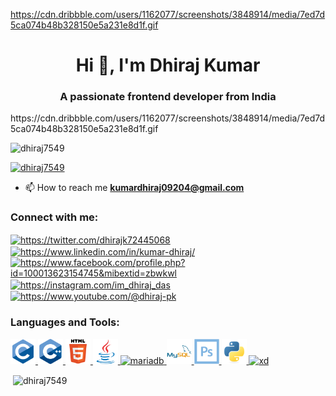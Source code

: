  https://cdn.dribbble.com/users/1162077/screenshots/3848914/media/7ed7d5ca074b48b328150e5a231e8d1f.gif
<h1 align="center">Hi 👋, I'm Dhiraj Kumar</h1>
<h3 align="center">A passionate frontend developer from India</h3>
https://cdn.dribbble.com/users/1162077/screenshots/3848914/media/7ed7d5ca074b48b328150e5a231e8d1f.gif
<p align="left"> <img src="https://komarev.com/ghpvc/?username=dhiraj7549&label=Profile%20views&color=0e75b6&style=flat" alt="dhiraj7549" /> </p>

<p align="left"> <a href="https://github.com/ryo-ma/github-profile-trophy"><img src="https://github-profile-trophy.vercel.app/?username=dhiraj7549" alt="dhiraj7549" /></a> </p>

- 📫 How to reach me **kumardhiraj09204@gmail.com**

<h3 align="left">Connect with me:</h3>
<p align="left">
<a href="https://twitter.com/https://twitter.com/dhirajk72445068" target="blank"><img align="center" src="https://raw.githubusercontent.com/rahuldkjain/github-profile-readme-generator/master/src/images/icons/Social/twitter.svg" alt="https://twitter.com/dhirajk72445068" height="30" width="40" /></a>
<a href="https://linkedin.com/in/https://www.linkedin.com/in/kumar-dhiraj/" target="blank"><img align="center" src="https://raw.githubusercontent.com/rahuldkjain/github-profile-readme-generator/master/src/images/icons/Social/linked-in-alt.svg" alt="https://www.linkedin.com/in/kumar-dhiraj/" height="30" width="40" /></a>
<a href="https://fb.com/https://www.facebook.com/profile.php?id=100013623154745&mibextid=zbwkwl" target="blank"><img align="center" src="https://raw.githubusercontent.com/rahuldkjain/github-profile-readme-generator/master/src/images/icons/Social/facebook.svg" alt="https://www.facebook.com/profile.php?id=100013623154745&mibextid=zbwkwl" height="30" width="40" /></a>
<a href="https://instagram.com/https://instagram.com/im_dhiraj_das" target="blank"><img align="center" src="https://raw.githubusercontent.com/rahuldkjain/github-profile-readme-generator/master/src/images/icons/Social/instagram.svg" alt="https://instagram.com/im_dhiraj_das" height="30" width="40" /></a>
<a href="https://www.youtube.com/c/https://www.youtube.com/@dhiraj-pk" target="blank"><img align="center" src="https://raw.githubusercontent.com/rahuldkjain/github-profile-readme-generator/master/src/images/icons/Social/youtube.svg" alt="https://www.youtube.com/@dhiraj-pk" height="30" width="40" /></a>
</p>

<h3 align="left">Languages and Tools:</h3>
<p align="left"> <a href="https://www.cprogramming.com/" target="_blank" rel="noreferrer"> <img src="https://raw.githubusercontent.com/devicons/devicon/master/icons/c/c-original.svg" alt="c" width="40" height="40"/> </a> <a href="https://www.w3schools.com/cpp/" target="_blank" rel="noreferrer"> <img src="https://raw.githubusercontent.com/devicons/devicon/master/icons/cplusplus/cplusplus-original.svg" alt="cplusplus" width="40" height="40"/> </a> <a href="https://www.w3.org/html/" target="_blank" rel="noreferrer"> <img src="https://raw.githubusercontent.com/devicons/devicon/master/icons/html5/html5-original-wordmark.svg" alt="html5" width="40" height="40"/> </a> <a href="https://www.java.com" target="_blank" rel="noreferrer"> <img src="https://raw.githubusercontent.com/devicons/devicon/master/icons/java/java-original.svg" alt="java" width="40" height="40"/> </a> <a href="https://mariadb.org/" target="_blank" rel="noreferrer"> <img src="https://www.vectorlogo.zone/logos/mariadb/mariadb-icon.svg" alt="mariadb" width="40" height="40"/> </a> <a href="https://www.mysql.com/" target="_blank" rel="noreferrer"> <img src="https://raw.githubusercontent.com/devicons/devicon/master/icons/mysql/mysql-original-wordmark.svg" alt="mysql" width="40" height="40"/> </a> <a href="https://www.photoshop.com/en" target="_blank" rel="noreferrer"> <img src="https://raw.githubusercontent.com/devicons/devicon/master/icons/photoshop/photoshop-line.svg" alt="photoshop" width="40" height="40"/> </a> <a href="https://www.python.org" target="_blank" rel="noreferrer"> <img src="https://raw.githubusercontent.com/devicons/devicon/master/icons/python/python-original.svg" alt="python" width="40" height="40"/> </a> <a href="https://www.adobe.com/products/xd.html" target="_blank" rel="noreferrer"> <img src="https://cdn.worldvectorlogo.com/logos/adobe-xd.svg" alt="xd" width="40" height="40"/> </a> </p>

<p>&nbsp;<img align="center" src="https://github-readme-stats.vercel.app/api?username=dhiraj7549&show_icons=true&locale=en" alt="dhiraj7549" /></p>
